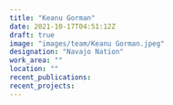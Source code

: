 ```yaml
---
title: "Keanu Gorman"
date: 2021-10-17T04:51:12Z
draft: true
image: "images/team/Keanu Gorman.jpeg"
designation: "Navajo Nation"
work_area: ""
location: ""
recent_publications:
recent_projects:
---
```


